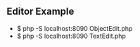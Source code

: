 Editor Example
--------------

 * $ php -S localhost:8090 ObjectEdit.php
 * $ php -S localhost:8090 TextEdit.php

